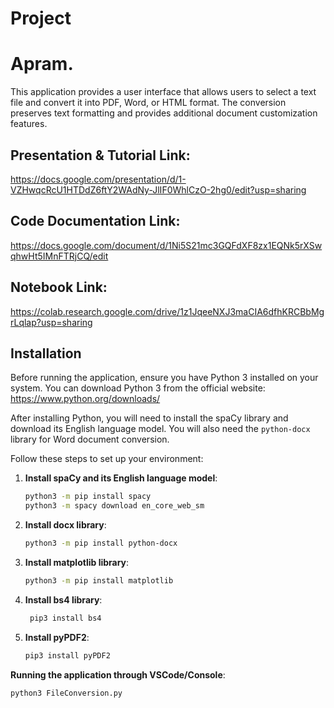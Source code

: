 # Project

# Apram.

This application provides a user interface that allows users to select a text file and convert it into PDF, Word, or HTML format. The conversion preserves text formatting and provides additional document customization features.

## Presentation & Tutorial Link:
https://docs.google.com/presentation/d/1-VZHwqcRcU1HTDdZ6ftY2WAdNy-JlIF0WhlCzO-2hg0/edit?usp=sharing

## Code Documentation Link:
https://docs.google.com/document/d/1Ni5S21mc3GQFdXF8zx1EQNk5rXSwqhwHt5IMnFTRjCQ/edit

## Notebook Link:
https://colab.research.google.com/drive/1z1JqeeNXJ3maCIA6dfhKRCBbMgrLqlap?usp=sharing

## Installation

Before running the application, ensure you have Python 3 installed on your system. You can download Python 3 from the official website: https://www.python.org/downloads/

After installing Python, you will need to install the spaCy library and download its English language model. You will also need the `python-docx` library for Word document conversion.

Follow these steps to set up your environment:

1. **Install spaCy and its English language model**:

   ```bash
   python3 -m pip install spacy
   python3 -m spacy download en_core_web_sm

2. **Install docx library**:

   ```bash
   python3 -m pip install python-docx

4. **Install matplotlib library**:
   
   ```bash
   python3 -m pip install matplotlib

6. **Install bs4 library**:

   ```bash
    pip3 install bs4

7. **Install pyPDF2**:

   ```bash
   pip3 install pyPDF2
   
**Running the application through VSCode/Console**:

    python3 FileConversion.py

